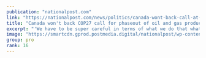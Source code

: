 ```yaml
---
publication: "nationalpost.com"
link: "https://nationalpost.com/news/politics/canada-wont-back-call-at-cop27-to-phase-down-oil-and-gas-production"
title: "Canada won't back COP27 call for phaseout of oil and gas production: Guilbeault"
excerpt: "'We have to be super careful in terms of what we do that what we do will hold in court. Otherwise we're wasting time, and precious time to fight climate change'"
image: "https://smartcdn.gprod.postmedia.digital/nationalpost/wp-content/uploads/2022/11/Steven-Guilbeault-COP27-scaled.jpg"
group: pro
rank: 16
---
```

